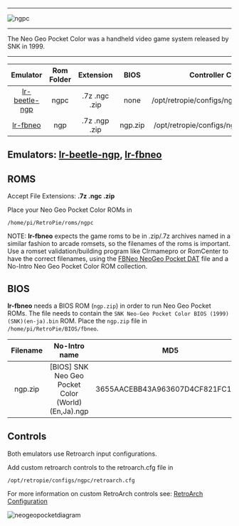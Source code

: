 ***
![ngpc](https://cloud.githubusercontent.com/assets/10035308/12213463/93536f40-b635-11e5-81ef-e30de2236d00.png)
***
The Neo Geo Pocket Color was a handheld video game system released by SNK in 1999.

***

| Emulator | Rom Folder | Extension | BIOS |  Controller Config |
| :---: | :---: | :---: | :---: | :---: |
| [lr-beetle-ngp](https://github.com/libretro/beetle-ngp-libretro.git) | ngpc  | .7z .ngc .zip | none | /opt/retropie/configs/ngpc/retroarch.cfg |
| [lr-fbneo](https://github.com/libretro/fbneo.git) | ngp  | .7z .ngp .zip | ngp.zip | /opt/retropie/configs/ngp/retroarch.cfg |

## Emulators: [lr-beetle-ngp](https://github.com/libretro/beetle-ngp-libretro.git), [lr-fbneo](https://github.com/libretro/fbneo.git)

## ROMS
Accept File Extensions: **.7z .ngc .zip**

Place your Neo Geo Pocket Color ROMs in
```
/home/pi/RetroPie/roms/ngpc
```

NOTE: **lr-fbneo** expects the game roms to be in .zip/.7z archives named in a similar fashion to arcade romsets, so the filenames of the roms is important. Use a romset validation/building program like Clrmamepro or RomCenter to have the correct filenames, using the [FBNeo NeoGeo Pocket DAT](https://github.com/libretro/FBNeo/blob/master/dats/FinalBurn%20Neo%20(ClrMame%20Pro%20XML%2C%20NeoGeo%20Pocket%20Games%20only).dat) file and a No-Intro Neo Geo Pocket Color ROM collection.

## BIOS
**lr-fbneo** needs a BIOS ROM (`ngp.zip`) in order to run Neo Geo Pocket ROMs. The file needs to contain the `SNK Neo-Geo Pocket Color BIOS (1999)(SNK)(en-ja).bin` ROM. Place the `ngp.zip` file in `/home/pi/RetroPie/BIOS/fbneo`.

| Filename | No-Intro name | MD5 | CRC32 | 
| :--: | :--: | :--: | :--: |
| ngp.zip | [BIOS] SNK Neo Geo Pocket Color (World) (En,Ja).ngp | 3655AACEBB43A963607D4CF821FC1301 | 6EEB6F40 |

## Controls

Both emulators use Retroarch input configurations.

Add custom retroarch controls to the retroarch.cfg file in
```shell
/opt/retropie/configs/ngpc/retroarch.cfg
```
For more information on custom RetroArch controls see: [RetroArch Configuration](RetroArch-Configuration)

![neogeopocketdiagram](https://cloud.githubusercontent.com/assets/10035308/8244887/0e06c54a-15e4-11e5-8f8f-28758d16c446.png)